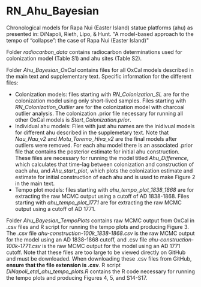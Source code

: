 # RN_Ahu_Bayesian
Chronological models for Rapa Nui (Easter Island) statue platforms (ahu) as presented in:
DiNapoli, Rieth, Lipo, & Hunt. "A model-based approach to the tempo of “collapse”: the case of Rapa Nui (Easter Island)"

Folder _radiocarbon_data_ contains radiocarbon determinations used for colonization model (Table S1) and ahu sites (Table S2).

Folder _Ahu_Bayesian_OxCal_ contains files for all OxCal models described in the main text and supplementary text.
Specific information for the different files:
- Colonization models: files starting with _RN_Colonization_SL_ are for the colonization model using only short-lived samples. Files starting with _RN_Colonization_Outlier_ are for the colonization model with charcoal outlier analysis. The colonization .prior file necessary for running all other OxCal models is _Start_Colonization.prior_.
- Individual ahu models: Files with just ahu names are the inidivual models for different ahu described in the supplemetary text. Note that _Nau_Nau_v2_ and _Motu_Toremo_Hiva_v2_ are the final models after outliers were removed. For each ahu model there is an associated .prior file that contains the posterior estimate for initial ahu construction. These files are necessary for running the model titled _Ahu_Difference_, which calculates that time-lag between colonization and construction of each ahu, and _Ahu_start_plot_, which plots the colonization estimate and estimate for initial construction of each ahu and is used to make Figure 2 in the main text.
- Tempo plot models: files starting with _ahu_tempo_plot_1838_1868_ are for extracting the raw MCMC output using a cutoff of AD 1838-1868. Files starting with _ahu_tempo_plot_1771_ are for extracting the raw MCMC output using a cutoff of AD 1771.

Folder _Ahu_Bayesian_TempoPlots_ contains raw MCMC output from OxCal in .csv files and R script for running the tempo plots and producing Figure 3. The .csv file _ahu-construction-100k_1838-1868.csv_ is the raw MCMC output for the model using an AD 1838-1868 cutoff, and .csv file _ahu-construction-100k-1771.csv_ is the raw MCMC output for the model using an AD 1771 cutoff. Note that these files are too large to be viewed directly on GitHub and must be downloaded. When downloading these .csv files from GitHub, **ensure that the file extension is .csv**. R script _DiNapoli_etal_ahu_tempo_plots.R_ contains the R code necessary for running the tempo plots and producing Figures 4, 5, and S14-S17.
